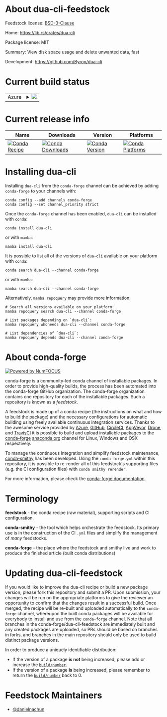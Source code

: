 About dua-cli-feedstock
=======================

Feedstock license: [BSD-3-Clause](https://github.com/conda-forge/dua-cli-feedstock/blob/main/LICENSE.txt)

Home: https://lib.rs/crates/dua-cli

Package license: MIT

Summary: View disk space usage and delete unwanted data, fast

Development: https://github.com/Byron/dua-cli

Current build status
====================


<table>
    
  <tr>
    <td>Azure</td>
    <td>
      <details>
        <summary>
          <a href="https://dev.azure.com/conda-forge/feedstock-builds/_build/latest?definitionId=23645&branchName=main">
            <img src="https://dev.azure.com/conda-forge/feedstock-builds/_apis/build/status/dua-cli-feedstock?branchName=main">
          </a>
        </summary>
        <table>
          <thead><tr><th>Variant</th><th>Status</th></tr></thead>
          <tbody><tr>
              <td>linux_64</td>
              <td>
                <a href="https://dev.azure.com/conda-forge/feedstock-builds/_build/latest?definitionId=23645&branchName=main">
                  <img src="https://dev.azure.com/conda-forge/feedstock-builds/_apis/build/status/dua-cli-feedstock?branchName=main&jobName=linux&configuration=linux%20linux_64_" alt="variant">
                </a>
              </td>
            </tr><tr>
              <td>linux_aarch64</td>
              <td>
                <a href="https://dev.azure.com/conda-forge/feedstock-builds/_build/latest?definitionId=23645&branchName=main">
                  <img src="https://dev.azure.com/conda-forge/feedstock-builds/_apis/build/status/dua-cli-feedstock?branchName=main&jobName=linux&configuration=linux%20linux_aarch64_" alt="variant">
                </a>
              </td>
            </tr><tr>
              <td>linux_ppc64le</td>
              <td>
                <a href="https://dev.azure.com/conda-forge/feedstock-builds/_build/latest?definitionId=23645&branchName=main">
                  <img src="https://dev.azure.com/conda-forge/feedstock-builds/_apis/build/status/dua-cli-feedstock?branchName=main&jobName=linux&configuration=linux%20linux_ppc64le_" alt="variant">
                </a>
              </td>
            </tr><tr>
              <td>osx_64</td>
              <td>
                <a href="https://dev.azure.com/conda-forge/feedstock-builds/_build/latest?definitionId=23645&branchName=main">
                  <img src="https://dev.azure.com/conda-forge/feedstock-builds/_apis/build/status/dua-cli-feedstock?branchName=main&jobName=osx&configuration=osx%20osx_64_" alt="variant">
                </a>
              </td>
            </tr><tr>
              <td>osx_arm64</td>
              <td>
                <a href="https://dev.azure.com/conda-forge/feedstock-builds/_build/latest?definitionId=23645&branchName=main">
                  <img src="https://dev.azure.com/conda-forge/feedstock-builds/_apis/build/status/dua-cli-feedstock?branchName=main&jobName=osx&configuration=osx%20osx_arm64_" alt="variant">
                </a>
              </td>
            </tr><tr>
              <td>win_64</td>
              <td>
                <a href="https://dev.azure.com/conda-forge/feedstock-builds/_build/latest?definitionId=23645&branchName=main">
                  <img src="https://dev.azure.com/conda-forge/feedstock-builds/_apis/build/status/dua-cli-feedstock?branchName=main&jobName=win&configuration=win%20win_64_" alt="variant">
                </a>
              </td>
            </tr>
          </tbody>
        </table>
      </details>
    </td>
  </tr>
</table>

Current release info
====================

| Name | Downloads | Version | Platforms |
| --- | --- | --- | --- |
| [![Conda Recipe](https://img.shields.io/badge/recipe-dua--cli-green.svg)](https://anaconda.org/conda-forge/dua-cli) | [![Conda Downloads](https://img.shields.io/conda/dn/conda-forge/dua-cli.svg)](https://anaconda.org/conda-forge/dua-cli) | [![Conda Version](https://img.shields.io/conda/vn/conda-forge/dua-cli.svg)](https://anaconda.org/conda-forge/dua-cli) | [![Conda Platforms](https://img.shields.io/conda/pn/conda-forge/dua-cli.svg)](https://anaconda.org/conda-forge/dua-cli) |

Installing dua-cli
==================

Installing `dua-cli` from the `conda-forge` channel can be achieved by adding `conda-forge` to your channels with:

```
conda config --add channels conda-forge
conda config --set channel_priority strict
```

Once the `conda-forge` channel has been enabled, `dua-cli` can be installed with `conda`:

```
conda install dua-cli
```

or with `mamba`:

```
mamba install dua-cli
```

It is possible to list all of the versions of `dua-cli` available on your platform with `conda`:

```
conda search dua-cli --channel conda-forge
```

or with `mamba`:

```
mamba search dua-cli --channel conda-forge
```

Alternatively, `mamba repoquery` may provide more information:

```
# Search all versions available on your platform:
mamba repoquery search dua-cli --channel conda-forge

# List packages depending on `dua-cli`:
mamba repoquery whoneeds dua-cli --channel conda-forge

# List dependencies of `dua-cli`:
mamba repoquery depends dua-cli --channel conda-forge
```


About conda-forge
=================

[![Powered by
NumFOCUS](https://img.shields.io/badge/powered%20by-NumFOCUS-orange.svg?style=flat&colorA=E1523D&colorB=007D8A)](https://numfocus.org)

conda-forge is a community-led conda channel of installable packages.
In order to provide high-quality builds, the process has been automated into the
conda-forge GitHub organization. The conda-forge organization contains one repository
for each of the installable packages. Such a repository is known as a *feedstock*.

A feedstock is made up of a conda recipe (the instructions on what and how to build
the package) and the necessary configurations for automatic building using freely
available continuous integration services. Thanks to the awesome service provided by
[Azure](https://azure.microsoft.com/en-us/services/devops/), [GitHub](https://github.com/),
[CircleCI](https://circleci.com/), [AppVeyor](https://www.appveyor.com/),
[Drone](https://cloud.drone.io/welcome), and [TravisCI](https://travis-ci.com/)
it is possible to build and upload installable packages to the
[conda-forge](https://anaconda.org/conda-forge) [anaconda.org](https://anaconda.org/)
channel for Linux, Windows and OSX respectively.

To manage the continuous integration and simplify feedstock maintenance,
[conda-smithy](https://github.com/conda-forge/conda-smithy) has been developed.
Using the ``conda-forge.yml`` within this repository, it is possible to re-render all of
this feedstock's supporting files (e.g. the CI configuration files) with ``conda smithy rerender``.

For more information, please check the [conda-forge documentation](https://conda-forge.org/docs/).

Terminology
===========

**feedstock** - the conda recipe (raw material), supporting scripts and CI configuration.

**conda-smithy** - the tool which helps orchestrate the feedstock.
                   Its primary use is in the construction of the CI ``.yml`` files
                   and simplify the management of *many* feedstocks.

**conda-forge** - the place where the feedstock and smithy live and work to
                  produce the finished article (built conda distributions)


Updating dua-cli-feedstock
==========================

If you would like to improve the dua-cli recipe or build a new
package version, please fork this repository and submit a PR. Upon submission,
your changes will be run on the appropriate platforms to give the reviewer an
opportunity to confirm that the changes result in a successful build. Once
merged, the recipe will be re-built and uploaded automatically to the
`conda-forge` channel, whereupon the built conda packages will be available for
everybody to install and use from the `conda-forge` channel.
Note that all branches in the conda-forge/dua-cli-feedstock are
immediately built and any created packages are uploaded, so PRs should be based
on branches in forks, and branches in the main repository should only be used to
build distinct package versions.

In order to produce a uniquely identifiable distribution:
 * If the version of a package **is not** being increased, please add or increase
   the [``build/number``](https://docs.conda.io/projects/conda-build/en/latest/resources/define-metadata.html#build-number-and-string).
 * If the version of a package **is** being increased, please remember to return
   the [``build/number``](https://docs.conda.io/projects/conda-build/en/latest/resources/define-metadata.html#build-number-and-string)
   back to 0.

Feedstock Maintainers
=====================

* [@danielnachun](https://github.com/danielnachun/)

